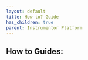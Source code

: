 ```yaml
---
layout: default
title: How to? Guide
has_children: true
parent: Instrumentor Platform
---
```


## How to Guides:
